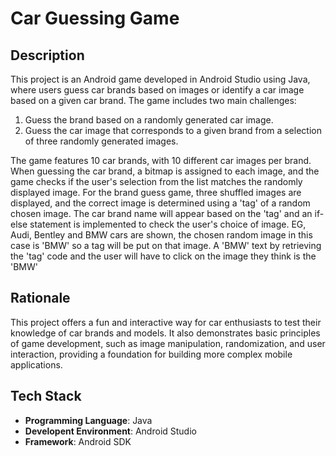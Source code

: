 # Car Guessing Game 

## Description 
This project is an Android game developed in Android Studio using Java, where users guess car brands based on images
or identify a car image based on a given car brand. The game includes two main challenges:
1) Guess the brand based on a randomly generated car image.
2) Guess the car image that corresponds to a given brand from a selection of three randomly generated images.

The game features 10 car brands, with 10 different car images per brand. When guessing the car brand, a bitmap is assigned
to each image, and the game checks if the user's selection from the list matches the randomly displayed image.
For the brand guess game, three shuffled images are displayed, and the correct image is determined using a 'tag' of a
random chosen image. The car brand name will appear based on the 'tag' and an if-else statement is implemented to check
the user's choice of image. EG, Audi, Bentley and BMW cars are shown, the chosen random image in this case is 'BMW' 
so a tag will be put on that image. A 'BMW' text by retrieving the 'tag' code and the user will have to click on the image
they think is the 'BMW' 

## Rationale 
This project offers a fun and interactive way for car enthusiasts to test their knowledge of car brands and models. 
It also demonstrates basic principles of game development, such as image manipulation, randomization, 
and user interaction, providing a foundation for building more complex mobile applications.

## Tech Stack
- **Programming Language**: Java
- **Developent Environment**: Android Studio
- **Framework**: Android SDK
